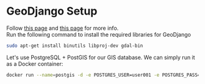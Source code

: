 # GeoDjango Setup
Follow [this page](https://docs.djangoproject.com/en/3.0/ref/contrib/gis/install/geolibs/) and [this page](https://realpython.com/location-based-app-with-geodjango-tutorial/) for more info.  
Run the following command to install the required libraries for GeoDjango
```bash
sudo apt-get install binutils libproj-dev gdal-bin
```
Let's use PostgreSQL + PostGIS for our GIS database. We can simply run it as a Docker container:
```bash
docker run --name=postgis -d -e POSTGRES_USER=user001 -e POSTGRES_PASS=123456789 -e POSTGRES_DBNAME=gis -p 5432:5432 kartoza/postgis:9.6-2.4
```
